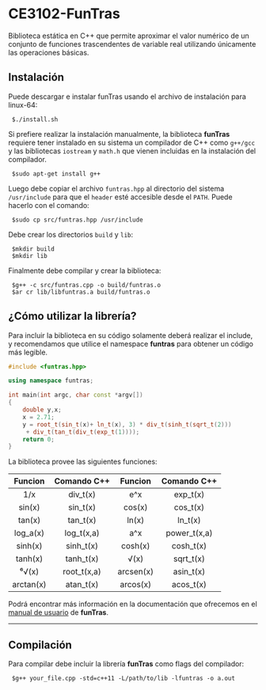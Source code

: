# CE3102-FunTras

Biblioteca estática en C++ que permite aproximar el valor numérico de un conjunto de funciones trascendentes de variable real utilizando únicamente las operaciones básicas.

## Instalación

Puede descargar e instalar funTras usando el archivo de instalación para linux-64:

```shell
 $./install.sh
```

Si prefiere realizar la instalación manualmente, la biblioteca **funTras** requiere tener instalado en su sistema un compilador de C++ como ```g++/gcc``` y las bibliotecas `iostream` y `math.h` que vienen incluidas en la instalación del compilador.

```shell
 $sudo apt-get install g++
```

Luego debe copiar el archivo `funtras.hpp` al directorio del sistema `/usr/include` para que el `header` esté accesible desde el `PATH`. Puede hacerlo con el comando:

```shell
 $sudo cp src/funtras.hpp /usr/include
```

Debe crear los directorios `build` y `lib`:

```shell
 $mkdir build
 $mkdir lib
```

Finalmente debe compilar y crear la biblioteca:

```shell
 $g++ -c src/funtras.cpp -o build/funtras.o
 $ar cr lib/libfuntras.a build/funtras.o
```

## ¿Cómo utilizar la librería?

Para incluir la biblioteca en su código solamente deberá realizar el include, y recomendamos que utilice el namespace **funtras** para obtener un código más legible.

```c++
#include <funtras.hpp>

using namespace funtras;

int main(int argc, char const *argv[])
{
    double y,x;
    x = 2.71;
    y = root_t(sin_t(x)+ ln_t(x), 3) * div_t(sinh_t(sqrt_t(2)))
     + div_t(tan_t(div_t(exp_t(1))));
    return 0;
}
```

La biblioteca provee las siguientes funciones:

|  Funcion  | Comando C++ |  Funcion  |  Comando C++ |
|:---------:|:-----------:|:---------:|:------------:|
|    1/x    |   div_t(x)  |    e^x    |   exp_t(x)   |
|   sin(x)  |   sin_t(x)  |   cos(x)  |   cos_t(x)   |
|   tan(x)  |   tan_t(x)  |   ln(x)   |    ln_t(x)   |
|  log_a(x) |  log_t(x,a) |    a^x    | power_t(x,a) |
|  sinh(x)  |  sinh_t(x)  |  cosh(x)  |   cosh_t(x)  |
|  tanh(x)  |  tanh_t(x)  |    √(x)   |   sqrt_t(x)  |
|   ⁶√(x)   | root_t(x,a) | arcsen(x) |   asin_t(x)  |
| arctan(x) |  atan_t(x)  | arcos(x)  |   acos_t(x)  |

Podrá encontrar más información en la documentación que ofrecemos en el [manual de usuario](https://github.com/ce-box/CE3102-FunTras/blob/main/manual_funtras.pdf) de **funTras**.

---

## Compilación

Para compilar debe incluir la librería **funTras** como flags del compilador:

```shell
 $g++ your_file.cpp -std=c++11 -L/path/to/lib -lfuntras -o a.out
```
